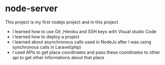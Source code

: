 # node-server
This project is my first nodejs project and in this project
- I learned how to use Git ,Heroku and SSH keys with Visual studio Code
- I learned how to deploy a project
- I learned about asynchronous calls used in NodeJs after I was using synchronous calls in Laravel(php)
- I used APIs to get place coordinates and pass these coordinates to other api to get other informations about that place
